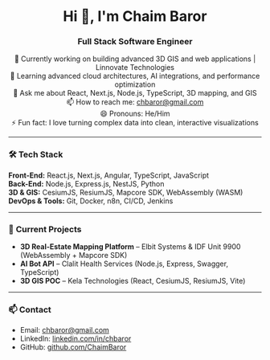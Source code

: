 <h1 align="center">Hi 👋, I'm Chaim Baror</h1>
<h3 align="center">Full Stack Software Engineer</h3>

<p align="center">
  🔭 Currently working on building advanced 3D GIS and web applications | Linnovate Technologies<br>
  🌱 Learning advanced cloud architectures, AI integrations, and performance optimization<br>
  💬 Ask me about React, Next.js, Node.js, TypeScript, 3D mapping, and GIS<br>
  📫 How to reach me: <a href="mailto:chbaror@gmail.com">chbaror@gmail.com</a><br>
  😄 Pronouns: He/Him<br>
  ⚡ Fun fact: I love turning complex data into clean, interactive visualizations
</p>

---

### 🛠️ **Tech Stack**
**Front-End:** React.js, Next.js, Angular, TypeScript, JavaScript  
**Back-End:** Node.js, Express.js, NestJS, Python  
**3D & GIS:** CesiumJS, ResiumJS, Mapcore SDK, WebAssembly (WASM)  
**DevOps & Tools:** Git, Docker, n8n, CI/CD, Jenkins  

---

### 📂 **Current Projects**
- **3D Real-Estate Mapping Platform** – Elbit Systems & IDF Unit 9900 (WebAssembly + Mapcore SDK)  
- **AI Bot API** – Clalit Health Services (Node.js, Express, Swagger, TypeScript)  
- **3D GIS POC** – Kela Technologies (React, CesiumJS, ResiumJS, Vite)  

---

### 📫 **Contact**
- Email: [chbaror@gmail.com](mailto:chbaror@gmail.com)  
- LinkedIn: [linkedin.com/in/chbaror](LINKEDIN)  
- GitHub: [github.com/ChaimBaror](https://github.com/ChaimBaror)
